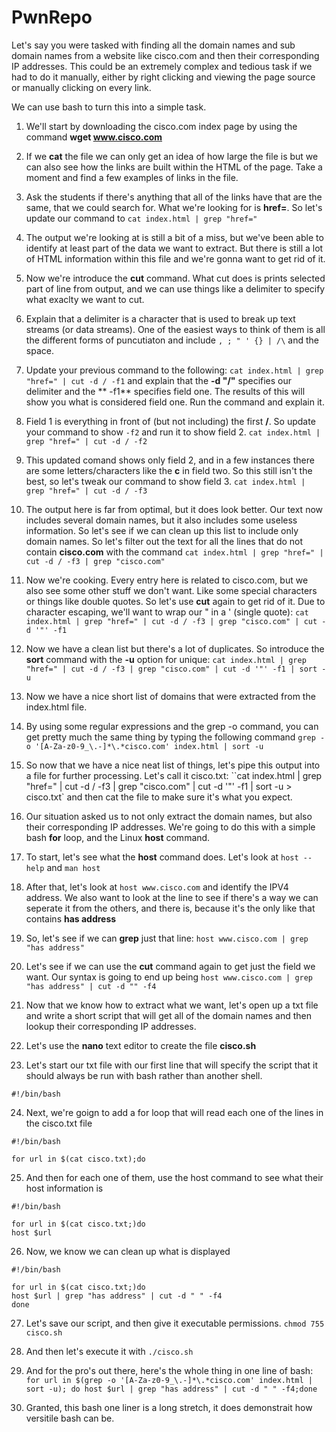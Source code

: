 # PwnRepo

Let's say you were tasked with finding all the domain names and sub domain names from a website like cisco.com and then their corresponding IP addresses. This could be an extremely complex and tedious task if we had to do it manually, either by right clicking and viewing the page source or manually clicking on every link. 

We can use bash to turn this into a simple task.

1. We'll start by downloading the cisco.com index page by using the command **wget www.cisco.com**

2. If we **cat** the file we can only get an idea of how large the file is but we can also see how the links are built within the HTML of the page. Take a moment and find a few examples of links in the file. 

3. Ask the students if there's anything that all of the links have that are the same, that we could search for. What we're looking for is **href=**. So let's update our command to `cat index.html | grep "href="`

4. The output we're looking at is still a bit of a miss, but we've been able to identify at least part of the data we want to extract. But there is still a lot of HTML information within this file and we're gonna want to get rid of it. 

5. Now we're introduce the **cut** command. What cut does is prints selected part of line from output, and we can use things like a delimiter to specify what exaclty we want to cut.

6. Explain that a delimiter is a character that is used to break up text streams (or data streams). One of the easiest ways to think of them is all the different forms of puncutiaton and include ` , ; " ' {} | /\ ` and the space. 

7. Update your previous command to the following: `cat index.html | grep "href=" | cut -d / -f1` and explain that the **-d "/"** specifies our delimiter and the ** -f1** specifies field one. The results of this will show you what is considered field one. Run the command and explain it.

8. Field 1 is everything in front of (but not including) the first **/**. So update your command to show `-f2` and run it to show field 2. `cat index.html | grep "href=" | cut -d / -f2` 

9. This updated comand shows only field 2, and in a few instances there are some letters/characters like the **c** in field two. So this still isn't the best, so let's tweak our command to show field 3. `cat index.html | grep "href=" | cut -d / -f3` 

10. The output here is far from optimal, but it does look better. Our text now includes several domain names, but it also includes some useless information. So let's see if we can clean up this list to include only domain names. So let's filter out the text for all the lines that do not contain **cisco.com** with the command `cat index.html | grep "href=" | cut -d / -f3 | grep "cisco.com"`

11. Now we're cooking. Every entry here is related to cisco.com, but we also see some other stuff we don't want. Like some special characters or things like double quotes. So let's use **cut** again to get rid of it. Due to character escaping, we'll want to wrap our " in a ' (single quote): `cat index.html | grep "href=" | cut -d / -f3 | grep "cisco.com" | cut -d '"' -f1`

12. Now we have a clean list but there's a lot of duplicates. So introduce the **sort** command with the **-u** option for unique: `cat index.html | grep "href=" | cut -d / -f3 | grep "cisco.com" | cut -d '"' -f1 | sort -u`

13. Now we have a nice short list of domains that were extracted from the index.html file.

14. By using some regular expressions and the grep -o command, you can get pretty much the same thing by typing the following command `grep -o '[A-Za-z0-9_\.-]*\.*cisco.com' index.html | sort -u`

15. So now that we have a nice neat list of things, let's pipe this output into a file for further processing. Let's call it cisco.txt: ``cat index.html | grep "href=" | cut -d / -f3 | grep "cisco.com" | cut -d '"' -f1 | sort -u > cisco.txt` and then cat the file to make sure it's what you expect.

16. Our situation asked us to not only extract the domain names, but also their corresponding IP addresses. We're going to do this with a simple bash **for** loop, and the Linux **host** command. 

17. To start, let's see what the **host** command does. Let's look at `host --help` and `man host`

18. After that, let's look at `host www.cisco.com` and identify the IPV4 address. We also want to look at the line to see if there's a way we can seperate it from the others, and there is, because it's the only like that contains **has address**

19. So, let's see if we can **grep** just that line: `host www.cisco.com | grep "has address"`

20. Let's see if we can use the **cut** command again to get just the field we want. Our syntax is going to end up being `host www.cisco.com | grep "has address" | cut -d "" -f4`

21. Now that we know how to extract what we want, let's open up a txt file and write a short script that will get all of the domain names and then lookup their corresponding IP addresses.

22. Let's use the **nano** text editor to create the file **cisco.sh**

23. Let's start our txt file with our first line that will specify the script that it should always be run with bash rather than another shell.

```
#!/bin/bash
```

24. Next, we're goign to add a for loop that will read each one of the lines in the cisco.txt file 
```
#!/bin/bash

for url in $(cat cisco.txt);do
```

25.  And then for each one of them, use the host command to see what their host information is
```
#!/bin/bash

for url in $(cat cisco.txt;)do
host $url
```

26. Now, we know we can clean up what is displayed 
```
#!/bin/bash

for url in $(cat cisco.txt;)do
host $url | grep "has address" | cut -d " " -f4
done
```

27.  Let's save our script, and then give it executable permissions. `chmod 755 cisco.sh`

28. And then let's execute it with `./cisco.sh`

29. And for the pro's out there, here's the whole thing in one line of bash: `for url in $(grep -o '[A-Za-z0-9_\.-]*\.*cisco.com' index.html | sort -u); do host $url | grep "has address" | cut -d " " -f4;done`

30. Granted, this bash one liner is a long stretch, it does demonstrait how versitile bash can be. 